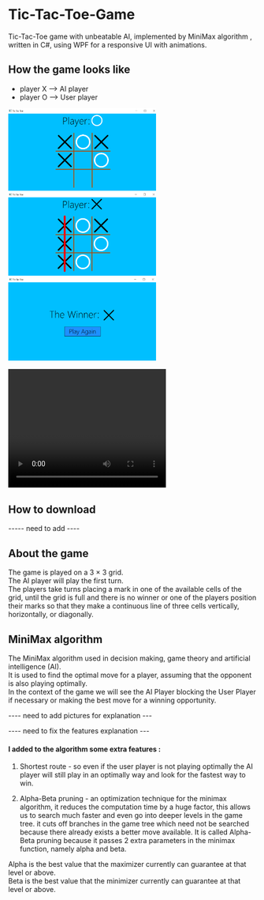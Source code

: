 # Tic-Tac-Toe-Game
Tic-Tac-Toe game with unbeatable AI, implemented by MiniMax algorithm , written in C#, using WPF for a responsive UI with animations.

## How the game looks like 
- player X -->  AI player  
- player O -->  User player 
  
<p float="left">
  <img src="Screenshots/Screenshot (3).png" width = "300" />
  <img src="Screenshots/Screenshot (4).png" width = "300" />
  <img src="Screenshots/Screenshot (5).png" width = "300" />
</p>
  
<video width="320" height="240" controls>
  <source src="Tic Tac Toe 2022-09-29 16-59-56.mp4" type="video/mp4">
</video>


## How to download
----- need to add ----

## About the game
The game is played on a 3 × 3 grid.  
  The AI player will play the first turn.  
    The players take turns placing a mark in one of the available cells of the grid, until the grid is full and there is no winner 
or one of the players position their marks so that they make a continuous line of three cells vertically, horizontally, or diagonally.

## MiniMax algorithm
The MiniMax algorithm used in decision making, game theory and artificial intelligence (AI).  
  It is used to find the optimal move for a player, assuming that the opponent is also playing optimally.  
    In the context of the game we will see the AI Player blocking the User Player if necessary or making the best move for a winning opportunity.


---- need to add pictures for explanation ---

---- need to fix the features explanation ---

#### I added to the algorithm some extra features :  
  
1. Shortest route - so even if the user player is not playing optimally the AI player will still play in an optimally  way and look for the fastest way to win.

2. Alpha-Beta pruning - an optimization technique for the minimax algorithm, it reduces the computation time by a huge factor, this allows us to search much faster and even go into deeper levels in the game tree.
  it cuts off branches in the game tree which need not be searched because there already exists a better move available. It is called Alpha-Beta pruning because it       passes 2 extra parameters in the minimax function, namely alpha and beta.
  
  Alpha is the best value that the maximizer currently can guarantee at that level or above.  
    Beta is the best value that the minimizer currently can guarantee at that level or above.
